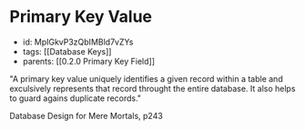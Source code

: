 # Primary Key Value
* id: MpIGkvP3zQbIMBld7vZYs
* tags: [[Database Keys]]
* parents: [[0.2.0 Primary Key Field]]

"A primary key value uniquely identifies a given record within a table and exculsively represents that record throught the entire database. It also helps to guard agains duplicate records."

Database Design for Mere Mortals, p243